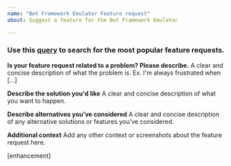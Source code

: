 ```yaml
---
name: "Bot Framework Emulator Feature request"
about: Suggest a feature for the Bot Framework Emulator

---
```


### Use this [query](https://github.com/Microsoft/botframework-emulator/issues?utf8=%E2%9C%93&q=is%3Aissue+is%3Aopen++label%3Aenhancement) to search for the most popular feature requests.

**Is your feature request related to a problem? Please describe.**
A clear and concise description of what the problem is. Ex. I'm always frustrated when [...]

**Describe the solution you'd like**
A clear and concise description of what you want to happen.

**Describe alternatives you've considered**
A clear and concise description of any alternative solutions or features you've considered.

**Additional context**
Add any other context or screenshots about the feature request here.

[enhancement]
